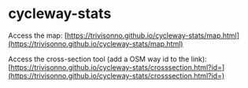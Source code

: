 # cycleway-stats

Access the map:
[https://trivisonno.github.io/cycleway-stats/map.html](https://trivisonno.github.io/cycleway-stats/map.html)

Access the cross-section tool (add a OSM way id to the link):
[https://trivisonno.github.io/cycleway-stats/crosssection.html?id=](https://trivisonno.github.io/cycleway-stats/crosssection.html?id=)
